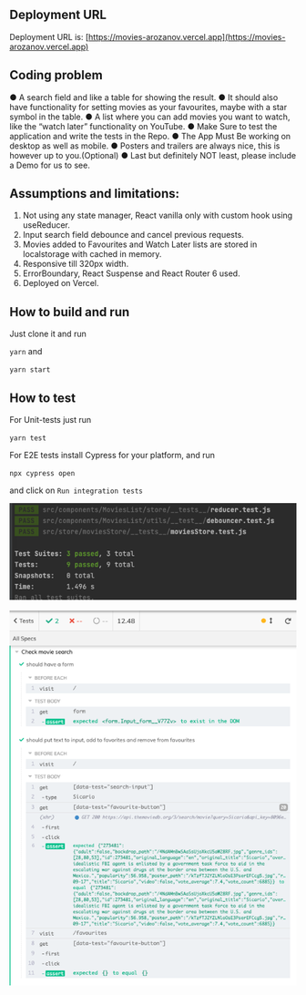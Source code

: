 ## Deployment URL

Deployment URL is: [https://movies-arozanov.vercel.app](https://movies-arozanov.vercel.app)

## Coding problem
● A search field and like a table for showing the result.
● It should also have functionality for setting movies as your favourites, maybe with a star
symbol in the table.
● A list where you can add movies you want to watch, like the “watch later” functionality on
YouTube.
● Make Sure to test the application and write the tests in the Repo.
● The App Must Be working on desktop as well as mobile.
● Posters and trailers are always nice, this is however up to you.(Optional)
● Last but definitely NOT least, please include a Demo for us to see.

## Assumptions and limitations:
1. Not using any state manager, React vanilla only with custom hook using useReducer.
2. Input search field debounce and cancel previous requests.
3. Movies added to Favourites and Watch Later lists are stored in localstorage with cached in memory. 
4. Responsive till 320px width.
5. ErrorBoundary, React Suspense and React Router 6 used.
6. Deployed on Vercel.

## How to build and run

Just clone it and run 

`yarn` and 

`yarn start`

## How to test

For Unit-tests just run 

`yarn test`

For E2E tests install Cypress for your platform, and run

`npx cypress open`

and click on `Run integration tests`

![Screenshot](unit-tests.png)

![Screenshot](e2e-tests.png)